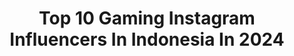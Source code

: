 ---
title: Top 10 Gaming Instagram Influencers In Indonesia In 2024
description: >-
  Find top gaming Instagram influencers in Indonesia in 2024. Most popular hashtags: #freefire #pubgmobile #gaming #mlbb.
platform: Instagram
hits: 285
text_top: Identify the top-rated Instagram influencers on inBeat.
text_bottom: Our platform has 285 Instagram influencers like this in Indonesia for you to contact.
profiles:
  - username: "flovysmeea"
    fullname: >-
      Meea
    bio: >-
      Just another human on this planet who works for a gaming company and loves to ride her bike. ✨ Inquiries: hi.flovysmeea@gmail.com
    location: "Indonesia"
    followers: 10344
    engagement: 441
    commentsToLikes: 0.053123
    id: ckap0431von6p0i78cw3c6zmg
    verified: false
    hashtags: "#caferacer, #garagetalks, #bike, #jacket"
  - username: "bangpen"
    fullname: >-
      BANGPEN
    bio: >-
      Follow & share ya biar semangat terus😁 @realmeindonesia Gaming Creator • manager : +6281288983012 (ica) @genesisdogma @paoxtipi @cleanlink_air_filtech
    location: "Indonesia"
    followers: 847397
    engagement: 197
    commentsToLikes: 0.022778
    id: ck0vzaz3p87ap0i19qm1rm5k6
    verified: true
    hashtags: "#liverpoolfc, #lifehacks, #reels, #onepiece"
  - username: "punipun7"
    fullname: >-
      Clarissa Punipun, BSc (Hons), S.Kom.
    bio: >-
      BA @asusrog.id & @duniagames.co.id Cosplay '06・Games・Music・Tech 🏆🇮🇩 Gaming Award'19🏆KGA22🏆#2 NHK Kawaii VC🏅くらて学園大使 💌Manager:+62 812-8180-6111
    location: "Indonesia"
    followers: 634736
    engagement: 95
    commentsToLikes: 0.021007
    id: ck0vxovjhzzm80i19s72htfj8
    verified: false
    hashtags: "#hololiveid, #hololive, #gamergirl, #asusrog"
  - username: "inah"
    fullname: >-
      Inah de Belen Estrada
    bio: >-
      ACTRESS 🇵🇭 GAMING AND CONTENT CREATOR for @tieroneentertainment @getamplfyed Tiktok: @inahdb92 Elsa 🐶✝️/ Loki🐱 @_lokithepersian
    location: "Indonesia"
    followers: 478009
    engagement: 20
    commentsToLikes: 0.007779
    id: ckaoywpwajcuc0i78xo9zvwia
    verified: true
    hashtags: "#palmolivepositivityhub, #unwineding, #haaaytobuhaynabuhay, #bingosasayaplussapanalo"
  - username: "audreyffreal"
    fullname: >-
      AudreyFF Gaming
    bio: >-
      • Gamepreneur • @dreyzilla.id • Topup di @loopup.id 👍 • Gaming + stay healthy = YES
    location: "Indonesia"
    followers: 271993
    engagement: 5
    commentsToLikes: 0.005053
    id: ck0vza4cs82sj0i196c0i52ex
    verified: false
    hashtags: "#jagoangaming, #tecnopova3, #ggwp, #stopatnothing"
  - username: "mobilelegendswtf"
    fullname: >-
      mobilelegendswtf 🔥
    bio: >-
      Hiburan seputar ML👋 . TOPUP💎@mlshop.gaming 〰️ PP , Topup 1 detik👇
    location: "Indonesia"
    followers: 697635
    engagement: 54
    commentsToLikes: 0.041216
    id: ck0tx0snkhfdw0i19or5vczyj
    verified: false
    hashtags: ""
  - username: "ar.kaw"
    fullname: >-
      Arkaw
    bio: >-
      BA 👕 @waglerstore_panjipetualang Business WA : 083142149971 a/n uta 🎮Official Creator Facebook Gaming 🖥️Konten YT : Arkaw 🎥Everyday Livestream ⬇️
    location: "Indonesia"
    followers: 129925
    engagement: 185
    commentsToLikes: 0.016216
    id: ck5cb1276eila0i112um9ulmy
    verified: false
    hashtags: "#siapatakut, #alwayson, #jabarjuara, #pubgmobile"
  - username: "naaisaalifiayuuriza"
    fullname: >-
      Naisa Alifia Yuriza
    bio: >-
      𝙉.𝘼.𝙔 - FANBASE 🕹️ gaming🥳 🖥️ daily vlog 📹 |🎀|𝐒𝐔𝐏𝐏𝐎𝐑𝐓: @naisaalifiayuriza PP/ENDORSE WA 087788976862 Line@ : @jasapromosi_dhera (pakai @)
    location: "Indonesia"
    followers: 242877
    engagement: 60
    commentsToLikes: 0.013656
    id: ckaot3lhfu86v0i78lg3mydt9
    verified: false
    hashtags: "#naisaofficial, #quoteskeren, #tiktokers, #tanyamama"
  - username: "ff.spyke"
    fullname: >-
      Spyke Siapa?
    bio: >-
      Akun kedua👑 @rezaaofc YouTube : spyke gaming
    location: "Indonesia"
    followers: 130235
    engagement: 418
    commentsToLikes: 0.035478
    id: ck5cb26nnel1m0i113f2e40bw
    verified: false
    hashtags: ""
  - username: "ig_ripzy"
    fullname: >-
      Tyco Ripzy
    bio: >-
      YouTube - Ripzy GAMING ID-5130964063 Device - OnePlus 6T GFX - @m1.pain_ Personal - @abhi.nand._
    location: "Indonesia"
    followers: 12307
    engagement: 1057
    commentsToLikes: 0.046150
    id: ckaou8lokzaj70i78ln0k7u4r
    verified: false
    hashtags: "#pubgpro, #epicpubgmemes, #pubgepicmemes, #pubgmobileindonesia"
---